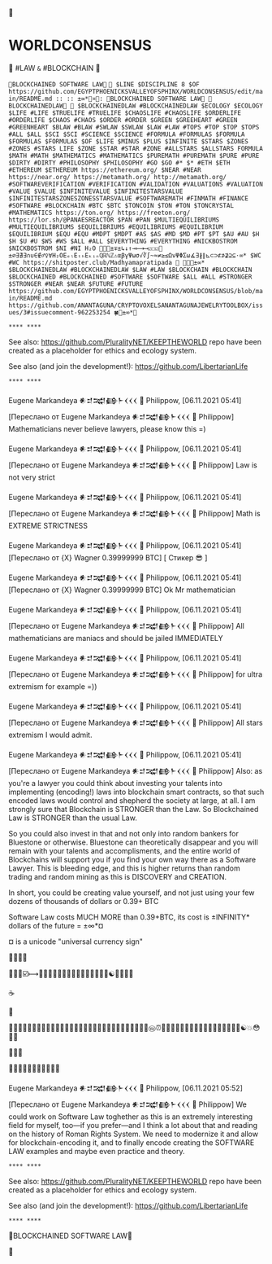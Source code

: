 💚

# WORLDCONSENSUS

💚 #LAW `&` #BLOCKCHAIN 💚

`💚BLOCKCHAINED SOFTWARE LAW💚`
`💚 $LINE $DISCIPLINE 8 $OF https://github.com/EGYPTPHOENICKSVALLEYOFSPHINX/WORLDCONSENSUS/edit/main/README.md :: :: ±∞*💚¤💚: 💚BLOCKCHAINED SOFTWARE LAW💚 💚BLOCKCHAINEDLAW💚 💚 $BLOCKCHAINEDLAW #BLOCKCHAINEDLAW $ECOLOGY $ECOLOGY $LIFE #LIFE $TRUELIFE #TRUELIFE $CHAOSLIFE #CHAOSLIFE $ORDERLIFE #ORDERLIFE $CHAOS #CHAOS $ORDER #ORDER $GREEN $GREEHEART #GREEN #GREENHEART $BLAW #BLAW #SWLAW $SWLAW $LAW #LAW #TOPS #TOP $TOP $TOPS #ALL $ALL $SCI $SCI #SCIENCE $SCIENCE #FORMULA #FORMULAS $FORMULA $FORMULAS $FORMULAS $OF $LIFE $MINUS $PLUS $INFINITE $STARS $ZONES #ZONES #STARS LIFE $ZONE $STAR #STAR #ZONE #ALLSTARS $ALLSTARS FORMULA $MATH #MATH $MATHEMATICS #MATHEMATICS $PUREMATH #PUREMATH $PURE #PURE $DIRTY #DIRTY #PHILOSOPHY $PHILOSOPHY #GO $GO #* $* #ETH $ETH #ETHEREUM $ETHEREUM https://ethereum.org/ $NEAR #NEAR https://near.org/ https://metamath.org/ http://metamath.org/ #SOFTWAREVERIFICATION #VERIFICATION #VALIDATION #VALUATIONS #VALUATION #VALUE $VALUE $INFINITEVALUE $INFINITESTARSVALUE $INFINITESTARSZONESZONESSTARSVALUE #SOFTWAREMATH #FINMATH #FINANCE #SOFTWARE #BLOCKCHAIN #BTC $BTC $TONCOIN $TON #TON $TONCRYSTAL #MATHEMATICS https://ton.org/ https://freeton.org/ https://lor.sh/@PANAESREACTOR $PAN #PAN $MULTIEQUILIBRIUMS #MULTIEQUILIBRIUMS $EQUILIBRIUMS #EQUILIBRIUMS #EQUILIBRIUM $EQUILIBRIUM $EQU #EQU #MDPT $MDPT #AS $AS #MD $MD #PT $PT $AU #AU $H $H $U #U $WS #WS $ALL #ALL $EVERYTHING #EVERYTHING #NICKBOSTROM $NICKBOSTROM $NI #NI H₂O 💚🍀💎±∓±↳↓↑→⟼⟶☑☐☑💚±∅∃∄∃∩∪∈∉♂♀∀H₂OEₑₗEₜₕEₖᵢₙℚℝℕℤ⚠αβγΨωσ√∛∫~≈≠≥≤ΩνΨΦΣω∡∃∦∥⊾⊂⊃⊄⊅⊉⊇⊆⋅∞* $WC #WC https://shitposter.club/Madhyamapratipada 💚 💚🍀💎±∞* $BLOCKCHAINEDLAW #BLOCKCHAINEDLAW $LAW #LAW $BLOCKCHAIN #BLOCKCHAIN $BLOCKCHAINED #BLOCKCHAINED #SOFTWARE $SOFTWARE $ALL #ALL #STRONGER $STRONGER #NEAR $NEAR $FUTURE #FUTURE https://github.com/EGYPTPHOENICKSVALLEYOFSPHINX/WORLDCONSENSUS/blob/main/README.md https://github.com/ANANTAGUNA/CRYPTOVOXELSANANTAGUNAJEWELRYTOOLBOX/issues/3#issuecomment-962253254 🍀💎±∞*💚`


`**** ****`

See also: https://github.com/PluralityNET/KEEPTHEWORLD repo have been created as a placeholder for ethics and ecology system.

See also (and join the development!): https://github.com/LibertarianLife

`**** ****`

Eugene Markandeya 𒀭𒄑𒉋𒂵𒈨𒌋𒌋𒌋 🐡 Philippow, [06.11.2021 05:41]
[Переслано от Eugene Markandeya 𒀭𒄑𒉋𒂵𒈨𒌋𒌋𒌋 🐡 Philippow]
Mathematicians never believe lawyers, please know this =)

Eugene Markandeya 𒀭𒄑𒉋𒂵𒈨𒌋𒌋𒌋 🐡 Philippow, [06.11.2021 05:41]
[Переслано от Eugene Markandeya 𒀭𒄑𒉋𒂵𒈨𒌋𒌋𒌋 🐡 Philippow]
Law is not very strict

Eugene Markandeya 𒀭𒄑𒉋𒂵𒈨𒌋𒌋𒌋 🐡 Philippow, [06.11.2021 05:41]
[Переслано от Eugene Markandeya 𒀭𒄑𒉋𒂵𒈨𒌋𒌋𒌋 🐡 Philippow]
Math is EXTREME STRICTNESS

Eugene Markandeya 𒀭𒄑𒉋𒂵𒈨𒌋𒌋𒌋 🐡 Philippow, [06.11.2021 05:41]
[Переслано от {X} Wagner 0.39999999 BTC]
[ Стикер 😎 ]

Eugene Markandeya 𒀭𒄑𒉋𒂵𒈨𒌋𒌋𒌋 🐡 Philippow, [06.11.2021 05:41]
[Переслано от {X} Wagner 0.39999999 BTC]
Ok Mr mathematician

Eugene Markandeya 𒀭𒄑𒉋𒂵𒈨𒌋𒌋𒌋 🐡 Philippow, [06.11.2021 05:41]
[Переслано от Eugene Markandeya 𒀭𒄑𒉋𒂵𒈨𒌋𒌋𒌋 🐡 Philippow]
All mathematicians are maniacs and should be jailed IMMEDIATELY

Eugene Markandeya 𒀭𒄑𒉋𒂵𒈨𒌋𒌋𒌋 🐡 Philippow, [06.11.2021 05:41]
[Переслано от Eugene Markandeya 𒀭𒄑𒉋𒂵𒈨𒌋𒌋𒌋 🐡 Philippow]
for ultra extremism for example =))

Eugene Markandeya 𒀭𒄑𒉋𒂵𒈨𒌋𒌋𒌋 🐡 Philippow, [06.11.2021 05:41]
[Переслано от Eugene Markandeya 𒀭𒄑𒉋𒂵𒈨𒌋𒌋𒌋 🐡 Philippow]
All stars extremism I would admit.

Eugene Markandeya 𒀭𒄑𒉋𒂵𒈨𒌋𒌋𒌋 🐡 Philippow, [06.11.2021 05:41]
[Переслано от Eugene Markandeya 𒀭𒄑𒉋𒂵𒈨𒌋𒌋𒌋 🐡 Philippow]
Also: as you're a lawyer you could think about investing your talents into implementing (encoding!) laws into blockchain smart contracts, so that such encoded laws would control and shepherd the society at large, at all. I am strongly sure that Blockchain is STRONGER than the Law. So Blockchained Law is STRONGER than the usual Law.

So you could also invest in that and not only into random bankers for Bluestone or otherwise. Bluestone can theoretically disappear and you will remain with your talents and accomplisments, and the entire world of Blockchains will support you if you find your own way there as a Software Lawyer. This is bleeding edge, and this is higher returns than random trading and random mining as this is DISCOVERY and CREATION.

In short, you could be creating value yourself, and not just using your few dozens of thousands of dollars or 0.39+ BTC

Software Law costs MUCH MORE than 0.39+BTC, its cost is ±INFINITY* dollars of the future = ±∞*¤

¤ is a unicode "universal currency sign"

🌌💎🚀🤩

💚🍀💎☑️⟼🧙🤰🤱🧔🧗🌲🧘🧚🐯🐭🐁🌱🐸🌵🌲☯️🌈🐤🧠🏡

☕️

🌌

💞🧐🌀😷🐸💞💞💞💞💞💞💞💞💞💞💞💞💞💞💞💞💞💞💞💞💞💞💞💞💞🄮⏰🔆🦄🧔🗿🗿🗿🗿🗿🗿🗿🗿🗿🗿🗿🗿🗿🗿☯️💥😳🤔🤗

🤗🤗🤗

💞🧐🌀😷🐸💞💞💞💞💞💞

Eugene Markandeya 𒀭𒄑𒉋𒂵𒈨𒌋𒌋𒌋 🐡 Philippow, [06.11.2021 05:52]
[Переслано от Eugene Markandeya 𒀭𒄑𒉋𒂵𒈨𒌋𒌋𒌋 🐡 Philippow]
We could work on Software Law toghether as this is an extremely interesting field for myself, too—if you prefer—and I think a lot about that and reading on the history of Roman Rights System. We need to modernize it and allow for blockchain-encoding it, and to finally encode creating the SOFTWARE LAW examples and maybe even practice and theory.

`**** ****`

See also: https://github.com/PluralityNET/KEEPTHEWORLD repo have been created as a placeholder for ethics and ecology system.

See also (and join the development!): https://github.com/LibertarianLife

`**** ****`

💚BLOCKCHAINED SOFTWARE LAW💚

💚
